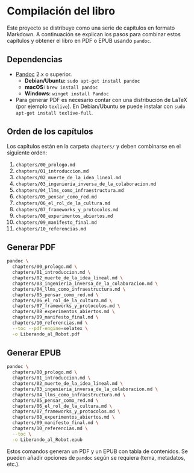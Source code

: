 # Compilación del libro

Este proyecto se distribuye como una serie de capítulos en formato Markdown. A
continuación se explican los pasos para combinar estos capítulos y obtener el
libro en PDF o EPUB usando `pandoc`.

## Dependencias

- [Pandoc](https://pandoc.org/) 2.x o superior.
  - **Debian/Ubuntu:** `sudo apt-get install pandoc`
  - **macOS:** `brew install pandoc`
  - **Windows:** `winget install Pandoc`
- Para generar PDF es necesario contar con una distribución de LaTeX (por
ejemplo `texlive`). En Debian/Ubuntu se puede instalar con
  `sudo apt-get install texlive-full`.

## Orden de los capítulos

Los capítulos están en la carpeta `chapters/` y deben combinarse en el siguiente
orden:

1. `chapters/00_prologo.md`
2. `chapters/01_introduccion.md`
3. `chapters/02_muerte_de_la_idea_lineal.md`
4. `chapters/03_ingenieria_inversa_de_la_colaboracion.md`
5. `chapters/04_llms_como_infraestructura.md`
6. `chapters/05_pensar_como_red.md`
7. `chapters/06_el_rol_de_la_cultura.md`
8. `chapters/07_frameworks_y_protocolos.md`
9. `chapters/08_experimentos_abiertos.md`
10. `chapters/09_manifesto_final.md`
11. `chapters/10_referencias.md`

## Generar PDF

```bash
pandoc \
  chapters/00_prologo.md \
  chapters/01_introduccion.md \
  chapters/02_muerte_de_la_idea_lineal.md \
  chapters/03_ingenieria_inversa_de_la_colaboracion.md \
  chapters/04_llms_como_infraestructura.md \
  chapters/05_pensar_como_red.md \
  chapters/06_el_rol_de_la_cultura.md \
  chapters/07_frameworks_y_protocolos.md \
  chapters/08_experimentos_abiertos.md \
  chapters/09_manifesto_final.md \
  chapters/10_referencias.md \
  --toc --pdf-engine=xelatex \
  -o Liberando_al_Robot.pdf
```

## Generar EPUB

```bash
pandoc \
  chapters/00_prologo.md \
  chapters/01_introduccion.md \
  chapters/02_muerte_de_la_idea_lineal.md \
  chapters/03_ingenieria_inversa_de_la_colaboracion.md \
  chapters/04_llms_como_infraestructura.md \
  chapters/05_pensar_como_red.md \
  chapters/06_el_rol_de_la_cultura.md \
  chapters/07_frameworks_y_protocolos.md \
  chapters/08_experimentos_abiertos.md \
  chapters/09_manifesto_final.md \
  chapters/10_referencias.md \
  --toc \
  -o Liberando_al_Robot.epub
```

Estos comandos generan un PDF y un EPUB con tabla de contenidos. Se pueden
añadir opciones de `pandoc` según se requiera (tema, metadatos, etc.).
